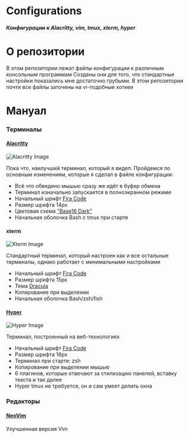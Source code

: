 # Configurations

##### Конфигурации к Alacritty, vim, tmux, xterm, hyper

# О репозитории

В этом репозитории лежат файлы конфигурации к различным консольным программам
Созданы они для того, что стандартные настройки показались мне достаточно грубыми. В этом репозитории почти все файлы заточены на vi-подобные хоткеи

# Мануал

### Терминалы

#### [Alacritty](https://raw.github.com/alacritty/alacritty)

![Alacritty Image](https://raw.github.com/Username77177/Configurations/master/img/Alacritty.png)

Пока что, наилучший терминал, который я видел. Пройдемся по основным изменениям, которые я сделал в файле конфигурации:

- Всё что обведено мышью сразу же идёт в буфер обмена
- Терминал изначально запускается в полноэкранном режиме
- Начальный шрифт [Fira Code](https://github.com/tonsky/FiraCode)
- Размер шрифта 14px
- Цветовая схема ["Base16 Dark"](https://github.com/eendroroy/alacritty-theme)
- Начальная оболочка Bash с tmux при старте

#### xterm

![Xterm Image](https://raw.github.com/Username77177/Configurations/master/img/Xterm.png)

Стандартный терминал, который настроен как и все остальные терминалы, однако работает с минимальными настройками

- Начальный шрифт [Fira Code](https://github.com/tonsky/FiraCode)
- Размер шрифта 15px
- Тема [Dracula](https://github.com/dracula/xresources)
- Копирование при выделении
- Начальная оболочка Bash/zsh/fish

#### [Hyper](https://hyper.is/)

![Hyper Image](https://raw.github.com/Username77177/Configurations/master/img/Hyper.png)

Терминал, построенный на веб-технологиях

- Начальный шрифт [Fira Code](https://github.com/tonsky/FiraCode)
- Размер шрифта 16px
- Терминал при старте: zsh
- Копирование при выделении мышью
- 6 плагинов, которые отвечают за стилизацию панелей, вставку текста и так далее
- Hyper tmux не требуется, он и сам умеет делить окна

### Редакторы

#### [NeoVim]()

Улучшенная версия Vim

